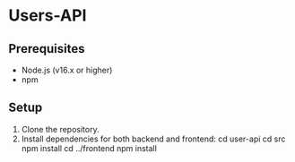 # Users-API

## Prerequisites
- Node.js (v16.x or higher)
- npm

## Setup
1. Clone the repository.
2. Install dependencies for both backend and frontend:
   cd user-api
   cd src
   npm install
   cd ../frontend
   npm install
